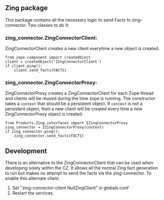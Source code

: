 
## Zing package

This package contains all the necessary logic to send Facts to zing-connector. Two classes to do it:


### zing_connector.ZingConnectorClient:

ZingConnectorClient creates a new client everytime a new object is created.

```
from zope.component import createObject
client = createObject('ZingConnectorClient')
if client.ping():
    client.send_facts(FACTS)
```

### zing_connector.ZingConnectorProxy:

ZingConnectorProxy creates a ZingConnectorClient for each Zope thread and clients will be reused during the time zope is running. The constructor takes a `context` that should be a persistent object. If `context` is not a persistent object, then a new client will be created every time a new ZingConnectorProxy object is created.

```
from Products.Zing.interfaces import IZingConnectorProxy
zing_connector = IZingConnectorProxy(context)
if zing_connector.ping():
    zing_connector.send_facts(FACTS)
```


## Development

There is an alternative to the ZingConnectorClient that can be used when developing solely within the CZ.  It allows all the normal Zing fact generation to run but makes no attempt to send the facts via the zing-connector.  To enable this alternate client:

 1. Set "zing-connector-client NullZingClient" in globals.conf
 2. Restart the services.
